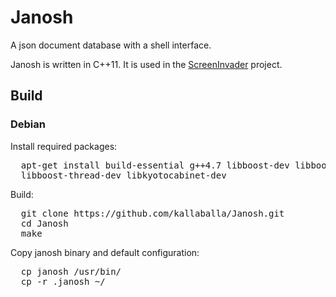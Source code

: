 Janosh
======

A json document database with a shell interface.

Janosh is written in C++11. It is used in the [ScreenInvader](https://github.com/Metalab/ScreenInvader) project.

## Build

### Debian

Install required packages:
<pre>
  apt-get install build-essential g++4.7 libboost-dev libboost-filesystem-dev libboost-system-dev \
  libboost-thread-dev libkyotocabinet-dev
</pre>

Build:
<pre>
  git clone https://github.com/kallaballa/Janosh.git
  cd Janosh
  make
</pre>

Copy janosh binary and default configuration:
<pre>
  cp janosh /usr/bin/
  cp -r .janosh ~/
</pre>
